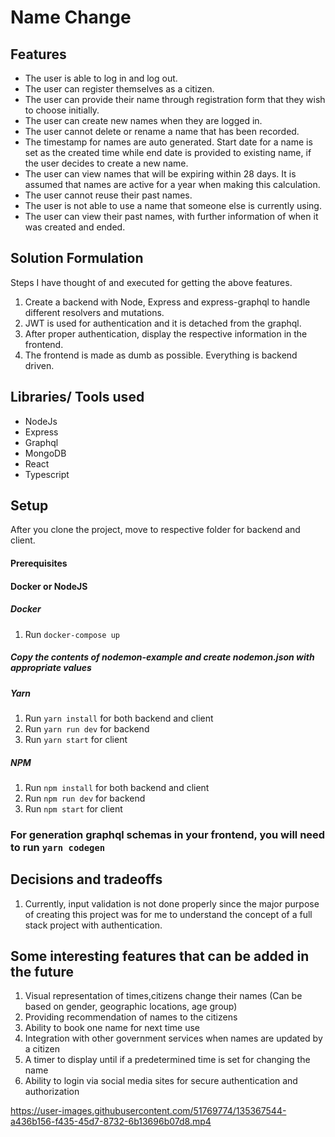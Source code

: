 # Name Change
## Features

- The user is able to log in and log out.
- The user can register themselves as a citizen.
- The user can provide their name through registration form that they wish to choose initially.
- The user can create new names when they are logged in.
- The user cannot delete or rename a name that has been recorded.
- The timestamp for names are auto generated. Start date for a name is set as the created time while end date is provided to existing name, if the user decides to create a new name.
- The user can view names that will be expiring within 28 days. It is assumed that names are active for a year when making this calculation.
- The user cannot reuse their past names.
- The user is not able to use a name that someone else is currently using.
- The user can view their past names, with further information of when it was created and ended.

## Solution Formulation

Steps I have thought of and executed for getting the above features. 

1. Create a backend with Node, Express and express-graphql to handle different resolvers and mutations.
1. JWT is used for authentication and it is detached from the graphql.
1. After proper authentication, display the respective information in the frontend. 
1. The frontend is made as dumb as possible. Everything is backend driven.

## Libraries/ Tools used

- NodeJs
- Express
- Graphql
- MongoDB
- React
- Typescript

## Setup

After you clone the project, move to respective folder for backend and client.

#### Prerequisites

#### Docker or NodeJS

##### Docker

1. Run `docker-compose up`

##### Copy the contents of nodemon-example and create nodemon.json with appropriate values

##### Yarn

1. Run `yarn install` for both backend and client
1. Run `yarn run dev` for backend
1. Run `yarn start` for client

##### NPM

1. Run `npm install` for both backend and client
1. Run `npm run dev` for backend
1. Run `npm start` for client

### For generation graphql schemas in your frontend, you will need to run `yarn codegen`

## Decisions and tradeoffs

1. Currently, input validation is not done properly since the major purpose of creating this project was for me to understand the concept of a full stack project with authentication. 

## Some interesting features that can be added in the future 

1. Visual representation of times,citizens change their names (Can be based on gender, geographic locations, age group)
1. Providing recommendation of names to the citizens
1. Ability to book one name for next time use
1. Integration with other government services when names are updated by a citizen
1. A timer to display until if a predetermined time is set for changing the name
1. Ability to login via social media sites for secure authentication and authorization

https://user-images.githubusercontent.com/51769774/135367544-a436b156-f435-45d7-8732-6b13696b07d8.mp4

